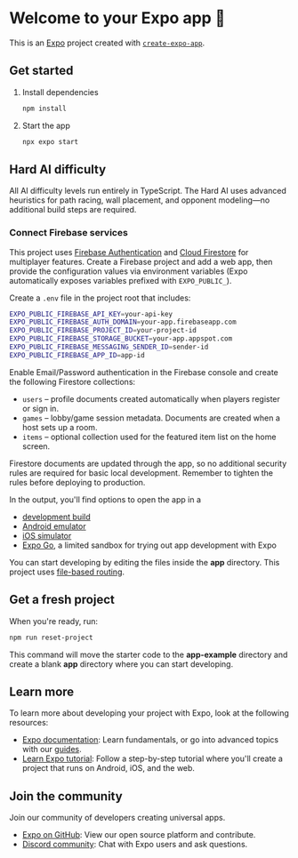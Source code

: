 # Welcome to your Expo app 👋

This is an [Expo](https://expo.dev) project created with [`create-expo-app`](https://www.npmjs.com/package/create-expo-app).

## Get started

1. Install dependencies

   ```bash
   npm install
   ```

2. Start the app

   ```bash
   npx expo start
   ```

## Hard AI difficulty

All AI difficulty levels run entirely in TypeScript. The Hard AI uses advanced heuristics for path racing, wall placement, and opponent modeling—no additional build steps are required.

### Connect Firebase services

This project uses [Firebase Authentication](https://firebase.google.com/docs/auth) and [Cloud Firestore](https://firebase.google.com/docs/firestore) for multiplayer features. Create a Firebase project and add a web app, then provide the configuration values via environment variables (Expo automatically exposes variables prefixed with `EXPO_PUBLIC_`).

Create a `.env` file in the project root that includes:

```bash
EXPO_PUBLIC_FIREBASE_API_KEY=your-api-key
EXPO_PUBLIC_FIREBASE_AUTH_DOMAIN=your-app.firebaseapp.com
EXPO_PUBLIC_FIREBASE_PROJECT_ID=your-project-id
EXPO_PUBLIC_FIREBASE_STORAGE_BUCKET=your-app.appspot.com
EXPO_PUBLIC_FIREBASE_MESSAGING_SENDER_ID=sender-id
EXPO_PUBLIC_FIREBASE_APP_ID=app-id
```

Enable Email/Password authentication in the Firebase console and create the following Firestore collections:

- `users` – profile documents created automatically when players register or sign in.
- `games` – lobby/game session metadata. Documents are created when a host sets up a room.
- `items` – optional collection used for the featured item list on the home screen.

Firestore documents are updated through the app, so no additional security rules are required for basic local development. Remember to tighten the rules before deploying to production.

In the output, you'll find options to open the app in a

- [development build](https://docs.expo.dev/develop/development-builds/introduction/)
- [Android emulator](https://docs.expo.dev/workflow/android-studio-emulator/)
- [iOS simulator](https://docs.expo.dev/workflow/ios-simulator/)
- [Expo Go](https://expo.dev/go), a limited sandbox for trying out app development with Expo

You can start developing by editing the files inside the **app** directory. This project uses [file-based routing](https://docs.expo.dev/router/introduction).

## Get a fresh project

When you're ready, run:

```bash
npm run reset-project
```

This command will move the starter code to the **app-example** directory and create a blank **app** directory where you can start developing.

## Learn more

To learn more about developing your project with Expo, look at the following resources:

- [Expo documentation](https://docs.expo.dev/): Learn fundamentals, or go into advanced topics with our [guides](https://docs.expo.dev/guides).
- [Learn Expo tutorial](https://docs.expo.dev/tutorial/introduction/): Follow a step-by-step tutorial where you'll create a project that runs on Android, iOS, and the web.

## Join the community

Join our community of developers creating universal apps.

- [Expo on GitHub](https://github.com/expo/expo): View our open source platform and contribute.
- [Discord community](https://chat.expo.dev): Chat with Expo users and ask questions.

